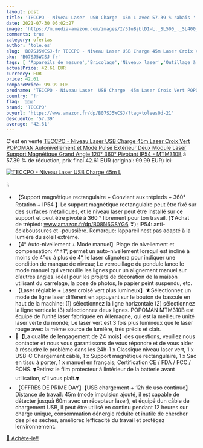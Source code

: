 ```yaml
---
layout: post
title: 'TECCPO - Niveau Laser  USB Charge  45m L avec 57.39 % rabais '
date: 2021-07-30 06:02:27
image: 'https://m.media-amazon.com/images/I/51uBjblD1-L._SL500_._SL400_.jpg'
comments: true
category: ofertas
author: 'tole.es'
slug: 'B07SJ5WCSJ-fr TECCPO - Niveau Laser USB Charge 45m Laser Croix Vert...'
sku: 'B07SJ5WCSJ-fr'
tags: [ 'Appareils de mesure','Bricolage','Niveaux laser','Outillage à main et électroportatif','Télémètres laser et accessoires','teccpo', ]
actualPrice: 42.61 EUR
currency: EUR
price: 42.61
comparePrice: 99.99 EUR
prodname: 'TECCPO - Niveau Laser  USB Charge  45m Laser Croix Vert POPOMAN  Autonivellement et Mode Pulsé Extérieur  Deux Module Laser  Support Magnétique  Grand Angle 120°  360° Pivotant  IP54 - MTM310B'
country: 'fr'
flag: '🇫🇷'
brand: 'TECCPO'
buyurl: 'https://www.amazon.fr/dp/B07SJ5WCSJ/?tag=tolees0d-21'
descuento: '57.39'
average: '42.61'
---
```


C'est en vente [TECCPO - Niveau Laser  USB Charge  45m Laser Croix Vert POPOMAN  Autonivellement et Mode Pulsé Extérieur  Deux Module Laser  Support Magnétique  Grand Angle 120°  360° Pivotant  IP54 - MTM310B](https://www.amazon.fr/dp/B07SJ5WCSJ/?tag=tolees0d-21)  à  57.39 % de réduction, prix final  42.61 EUR (original: 99.99 EUR) ici:

[![TECCPO - Niveau Laser  USB Charge  45m L](https://m.media-amazon.com/images/I/51uBjblD1-L._SL500_._SL400_.jpg)](https://www.amazon.fr/dp/B07SJ5WCSJ/?tag=tolees0d-21)

ℹ️:

- 【Support magnétique rectangulaire + Convient aux trépieds + 360° Rotation + IP54 】Le support magnétique rectangulaire peut être fixé sur des surfaces métalliques, et le niveau laser peut être installé sur ce support et peut être pivoté à 360 ° librement pour ton travail. (❣Achat de trépied: www.amazon.fr/dp/B08N6GSYG6 ❣); IP54: anti-éclaboussures et -poussière. Remarque: lappareil nest pas adapté à la lumière du soleil extrême.
- 【4° Auto-nivellement + Mode manuel】Plage de nivellement et compensation: 4°±1°, permet un auto-nivellement lorsquil est incliné à moins de 4°ou à plus de 4°, le laser clignotera pour indiquer une condition de manque de niveau; Le verrouillage du pendule lance le mode manuel qui verrouille les lignes pour un alignement manuel sur d’autres angles. idéal pour les projets de décoration de la maison utilisant du carrelage, la pose de photos, le papier peint suspendu, etc.
- 【Laser réglable + Laser croisé vert plus lumineux】★Sélectionnez un mode de ligne laser différent en appuyant sur le bouton de bascule en haut de la machine: (1) sélectionnez la ligne horizontale (2) sélectionnez la ligne verticale (3) sélectionnez deux lignes. POPOMAN MTM310B est équipé de l’unité laser fabriquée en Allemagne, qui est la meilleure unité laser verte du monde; Le laser vert est 3 fois plus lumineux que le laser rouge avec la même source de lumière, très précis et clair.
- 🎁【La qualité de lengagement de 24 mois】des questions, veuillez nous contacter et nous vous garantissons de vous répondre et de vous aider à résoudre le problème dans les 24h-1 x Classique niveau laser vert, 1 x USB-C Chargement câble, 1 x Support magnétique rectangulaire, 1 x Sac en tissu à porter, 1 x manuel en français; Certification CE / FDA / FCC / ROHS. ❣️Retirez le film protecteur à lintérieur de la batterie avant utilisation, s’il vous plaît.❣️
- 【OFFRES DE PRIME DAY】【USB chargement + 12h de uso continuo】Distance de travail: 45m (mode impulsion ajouté, il est capable de détecter jusquà 60m avec un récepteur laser), et équipé dun câble de chargement USB, il peut être utilisé en continu pendant 12 heures sur charge unique, consommation dénergie réduite et inutile de chercher des piles sèches, améliorez lefficacité du travail et protégez lenvironnement.

[🛒 Achète-le!!](https://www.amazon.fr/dp/B07SJ5WCSJ/?tag=tolees0d-21)
